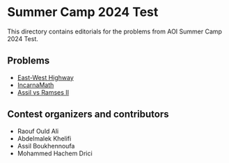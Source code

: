 # Summer Camp 2024 Test

This directory contains editorials for the problems from AOI Summer Camp 2024 Test.

## Problems

* [East-West Highway](highway.md)
* [IncarnaMath](incarnamath.md)
* [Assil vs Ramses II](pyramid.md)
<!-- * [One last point](point.md) -->
<!-- * [Magic letters](letters.md) -->
<!-- * [Catch Time](catch.md) -->

## Contest organizers and contributors

- Raouf Ould Ali
- Abdelmalek Khelifi
- Assil Boukhennoufa
- Mohammed Hachem Drici